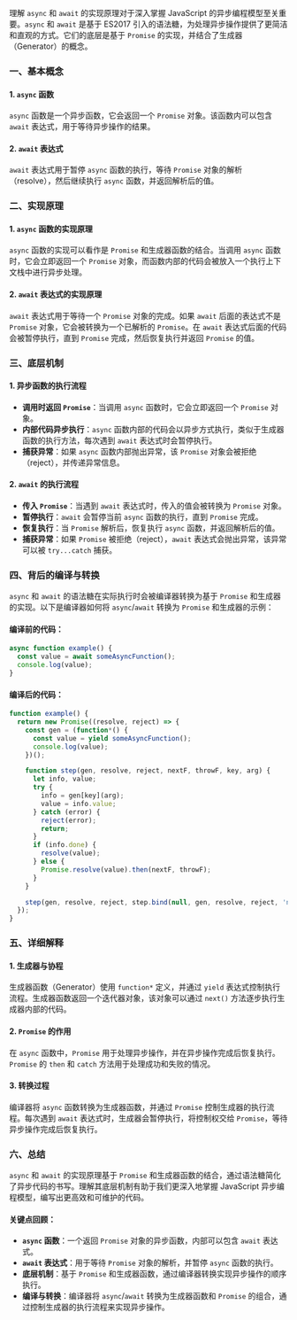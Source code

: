 理解 `async` 和 `await` 的实现原理对于深入掌握 JavaScript 的异步编程模型至关重要。`async` 和 `await` 是基于 ES2017 引入的语法糖，为处理异步操作提供了更简洁和直观的方式。它们的底层是基于 `Promise` 的实现，并结合了生成器（Generator）的概念。

### 一、基本概念

#### 1. `async` 函数

`async` 函数是一个异步函数，它会返回一个 `Promise` 对象。该函数内可以包含 `await` 表达式，用于等待异步操作的结果。

#### 2. `await` 表达式

`await` 表达式用于暂停 `async` 函数的执行，等待 `Promise` 对象的解析（resolve），然后继续执行 `async` 函数，并返回解析后的值。

### 二、实现原理

#### 1. `async` 函数的实现原理

`async` 函数的实现可以看作是 `Promise` 和生成器函数的结合。当调用 `async` 函数时，它会立即返回一个 `Promise` 对象，而函数内部的代码会被放入一个执行上下文栈中进行异步处理。

#### 2. `await` 表达式的实现原理

`await` 表达式用于等待一个 `Promise` 对象的完成。如果 `await` 后面的表达式不是 `Promise` 对象，它会被转换为一个已解析的 `Promise`。在 `await` 表达式后面的代码会被暂停执行，直到 `Promise` 完成，然后恢复执行并返回 `Promise` 的值。

### 三、底层机制

#### 1. 异步函数的执行流程

- **调用时返回 `Promise`**：当调用 `async` 函数时，它会立即返回一个 `Promise` 对象。
- **内部代码异步执行**：`async` 函数内部的代码会以异步方式执行，类似于生成器函数的执行方法，每次遇到 `await` 表达式时会暂停执行。
- **捕获异常**：如果 `async` 函数内部抛出异常，该 `Promise` 对象会被拒绝（reject），并传递异常信息。

#### 2. `await` 的执行流程

- **传入 `Promise`**：当遇到 `await` 表达式时，传入的值会被转换为 `Promise` 对象。
- **暂停执行**：`await` 会暂停当前 `async` 函数的执行，直到 `Promise` 完成。
- **恢复执行**：当 `Promise` 解析后，恢复执行 `async` 函数，并返回解析后的值。
- **捕获异常**：如果 `Promise` 被拒绝（reject），`await` 表达式会抛出异常，该异常可以被 `try...catch` 捕获。

### 四、背后的编译与转换

`async` 和 `await` 的语法糖在实际执行时会被编译器转换为基于 `Promise` 和生成器的实现。以下是编译器如何将 `async`/`await` 转换为 `Promise` 和生成器的示例：

#### 编译前的代码：

```javascript
async function example() {
  const value = await someAsyncFunction();
  console.log(value);
}
```

#### 编译后的代码：

```javascript
function example() {
  return new Promise((resolve, reject) => {
    const gen = (function*() {
      const value = yield someAsyncFunction();
      console.log(value);
    })();

    function step(gen, resolve, reject, nextF, throwF, key, arg) {
      let info, value;
      try {
        info = gen[key](arg);
        value = info.value;
      } catch (error) {
        reject(error);
        return;
      }
      if (info.done) {
        resolve(value);
      } else {
        Promise.resolve(value).then(nextF, throwF);
      }
    }

    step(gen, resolve, reject, step.bind(null, gen, resolve, reject, 'next', 'throw'), step.bind(null, gen, resolve, reject, 'throw', 'next'), 'next', undefined);
  });
}
```

### 五、详细解释

#### 1. 生成器与协程

生成器函数（Generator）使用 `function*` 定义，并通过 `yield` 表达式控制执行流程。生成器函数返回一个迭代器对象，该对象可以通过 `next()` 方法逐步执行生成器内部的代码。

#### 2. `Promise` 的作用

在 `async` 函数中，`Promise` 用于处理异步操作，并在异步操作完成后恢复执行。`Promise` 的 `then` 和 `catch` 方法用于处理成功和失败的情况。

#### 3. 转换过程

编译器将 `async` 函数转换为生成器函数，并通过 `Promise` 控制生成器的执行流程。每次遇到 `await` 表达式时，生成器会暂停执行，将控制权交给 `Promise`，等待异步操作完成后恢复执行。

### 六、总结

`async` 和 `await` 的实现原理基于 `Promise` 和生成器函数的结合，通过语法糖简化了异步代码的书写。理解其底层机制有助于我们更深入地掌握 JavaScript 异步编程模型，编写出更高效和可维护的代码。

#### 关键点回顾：

- **`async` 函数**：一个返回 `Promise` 对象的异步函数，内部可以包含 `await` 表达式。
- **`await` 表达式**：用于等待 `Promise` 对象的解析，并暂停 `async` 函数的执行。
- **底层机制**：基于 `Promise` 和生成器函数，通过编译器转换实现异步操作的顺序执行。
- **编译与转换**：编译器将 `async`/`await` 转换为生成器函数和 `Promise` 的组合，通过控制生成器的执行流程来实现异步操作。
